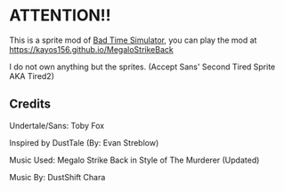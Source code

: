 # ATTENTION!!
This is a sprite mod of [Bad Time Simulator](https://jcw87.github.io/c2-sans-fight/), you can play the mod at https://kayos156.github.io/MegaloStrikeBack

I do not own anything but the sprites. (Accept Sans' Second Tired Sprite AKA Tired2)
## Credits
Undertale/Sans: Toby Fox

Inspired by DustTale (By: Evan Streblow)

Music Used: Megalo Strike Back in Style of The Murderer (Updated)

Music By: DustShift Chara
